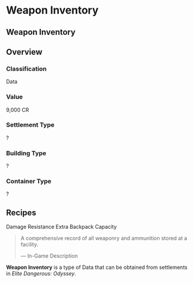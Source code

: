 # Weapon Inventory
## Weapon Inventory

## Overview

### Classification

Data

### Value

9,000 CR

### Settlement Type

?

### Building Type

?

### Container Type

?

## Recipes

Damage Resistance
Extra Backpack Capacity

> 
> 
> A comprehensive record of all weaponry and ammunition stored at a facility.
> 
> 
> — In-Game Description
> 

**Weapon Inventory** is a type of Data that can be obtained from settlements in *Elite Dangerous: Odyssey*.